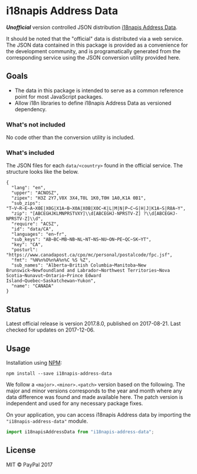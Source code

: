 # i18napis Address Data

***Unofficial*** version controlled JSON distribution [i18napis Address Data](http://i18napis.appspot.com/address).

It should be noted that the "official" data is distributed via a web service. The JSON data contained in this package is provided as a convenience for the development community, and is programatically generated from the corresponding service using the JSON conversion utility provided here.

## Goals

- The data in this package is intended to serve as a common reference point for most JavaScript packages.
- Allow i18n libraries to define i18napis Address Data as versioned dependency.

### What's not included

No code other than the conversion utility is included.

### What's included

The JSON files for each `data/<country>` found in the official service. The structure looks like the below.

```
{
  "lang": "en",
  "upper": "ACNOSZ",
  "zipex": "H3Z 2Y7,V8X 3X4,T0L 1K0,T0H 1A0,K1A 0B1",
  "sub_zips": "T~V~R~E~A~X0E|X0G|X1A~B~X0A|X0B|X0C~K|L|M|N|P~C~G|H|J|K1A~S|R8A~Y",
  "zip": "[ABCEGHJKLMNPRSTVXY]\\d[ABCEGHJ-NPRSTV-Z] ?\\d[ABCEGHJ-NPRSTV-Z]\\d",
  "require": "ACSZ",
  "id": "data/CA",
  "languages": "en~fr",
  "sub_keys": "AB~BC~MB~NB~NL~NT~NS~NU~ON~PE~QC~SK~YT",
  "key": "CA",
  "posturl": "https://www.canadapost.ca/cpo/mc/personal/postalcode/fpc.jsf",
  "fmt": "%N%n%O%n%A%n%C %S %Z",
  "sub_names": "Alberta~British Columbia~Manitoba~New Brunswick~Newfoundland and Labrador~Northwest Territories~Nova Scotia~Nunavut~Ontario~Prince Edward Island~Quebec~Saskatchewan~Yukon",
  "name": "CANADA"
}
```

## Status

Latest official release is version 2017.8.0, published on 2017-08-21. Last checked for updates on 2017-12-06.

## Usage

Installation using [NPM](https://www.npmjs.com):

```
npm install --save i18napis-address-data
```

We follow a `<major>.<minor>.<patch>` version based on the following. The major and minor versions corresponds to the year and month where any data difference was found and made available here. The patch version is independent and used for any necessary package fixes.

On your application, you can access i18napis Address data by importing the `"i18napis-address-data"` module.

```javascript
import i18napisAddressData from "i18napis-address-data";
```

## License

MIT © PayPal 2017
